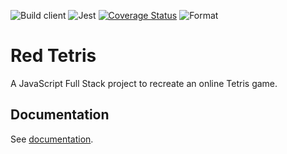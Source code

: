 ![Build client](https://github.com/jeremie-gauthier/Red-Tetris/workflows/Build%20client/badge.svg)
![Jest](https://github.com/jeremie-gauthier/Red-Tetris/workflows/Jest/badge.svg)
[![Coverage Status](https://coveralls.io/repos/github/jeremie-gauthier/Red-Tetris/badge.svg?branch=develop)](https://coveralls.io/github/jeremie-gauthier/Red-Tetris?branch=develop)
![Format](https://github.com/jeremie-gauthier/Red-Tetris/workflows/Format/badge.svg)
# Red Tetris

A JavaScript Full Stack project to recreate an online Tetris game.

## Documentation

See [documentation](./docs/README.md).
